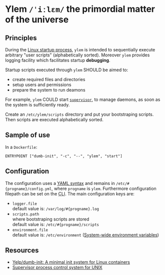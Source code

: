 <!-- ( vim: set fenc=utf-8 spell spl=en: ) -->

# Ylem ``/ˈiːlɛm/`` the primordial matter of the universe

## Principles

During the [Linux startup process](https://en.wikipedia.org/wiki/Linux_startup_process),
``ylem`` is intended to sequentially execute arbitrary "user scripts"
(alphabetically sorted). Moreover ``ylem`` provides logging facility
which facilitates startup __debugging__.

Startup scripts executed through ``ylem`` SHOULD be aimed to:

* create required files and directories
* setup users and permissions
* prepare the system to run deamons

For example, ``ylem`` COULD start
[``supervisor``](https://github.com/Supervisor/supervisor),
to manage daemons, as soon as the system is sufficiently ready.

Create an ``/etc/ylem/scripts`` directory and put your bootstraping scripts.
Then scripts are executed alphabetically sorted.

## Sample of use

In a ``Dockerfile``:

```
ENTRYPOINT ["dumb-init", "-c", "--", "ylem", "start"]
```

## Configuration

The configuration uses a [YAML syntax](https://en.wikipedia.org/wiki/YAML)
and remains in ``/etc/#{progname}/config.yml``,
where ``progname`` is ``ylem``.
Furthermore configuration filepath can be set on the
<abbr title="Command Line Interface">CLI</abbr>.
The main configuration keys are:

* ``logger.file``<br />
    default value is: ``/var/log/#{progname}.log``
* ``scripts.path``<br />
    where bootstraping scripts are stored<br />
    default value is: ``/etc/#{progname}/scripts``
* ``environment.file``<br />
    default value is: ``/etc/environment``
    ([System-wide environment variables](https://help.ubuntu.com/community/EnvironmentVariables#System-wide_environment_variables))

## Resources

* [Yelp/dumb-init: A minimal init system for Linux containers](https://github.com/Yelp/dumb-init)
* [Supervisor process control system for UNIX](https://github.com/Supervisor/supervisor)
